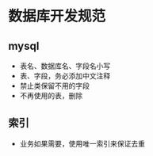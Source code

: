 # 数据库开发规范

## mysql

+ 表名、数据库名、字段名小写
+ 表、字段，务必添加中文注释
+ 禁止类保留不用的字段
+ 不再使用的表，删除

## 索引
+ 业务如果需要，使用唯一索引来保证去重
